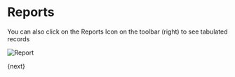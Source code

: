 # Reports

You can also click on the Reports Icon on the toolbar (right) to see tabulated records

<img class="screenshot" alt="Report" src="{{docs_base_url}}/assets/img/report.png">

{next}

